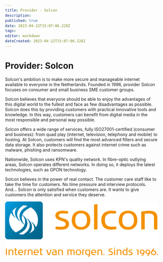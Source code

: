 ```yaml
---
title: Provider - Solcon
description: 
published: true
date: 2023-04-22T15:07:06.228Z
tags: 
editor: markdown
dateCreated: 2023-04-22T15:07:06.228Z
---
```


# Provider: Solcon

Solcon's ambition is to make more secure and manageable internet available to everyone in the Netherlands. Founded in 1996, provider Solcon focuses on consumer and small business SME customer groups.

Solcon believes that everyone should be able to enjoy the advantages of this digital world to the fullest and face as few disadvantages as possible. Solcon does this by providing customers with practical innovative tools and knowledge. In this way, customers can benefit from digital media in the most responsible and personal way possible.

Solcon offers a wide range of services, fully ISO27001-certified (consumer and business): from quad play (internet, television, telephony and mobile) to hosting. At Solcon, customers will find the most advanced filters and secure data storage. It also protects customers against internet crime such as malware, phishing and ransomware.

Nationwide, Solcon uses KPN's quality network. In fibre-optic outlying areas, Solcon operates different networks. In doing so, it deploys the latest technologies, such as GPON technology.

Solcon believes in the power of real contact. The customer care staff like to take the time for customers. No time pressure and interview protocols. And... Solcon is only satisfied when customers are. It wants to give customers the attention and service they deserve.

![solcon.png](/images/site/solcon.png)